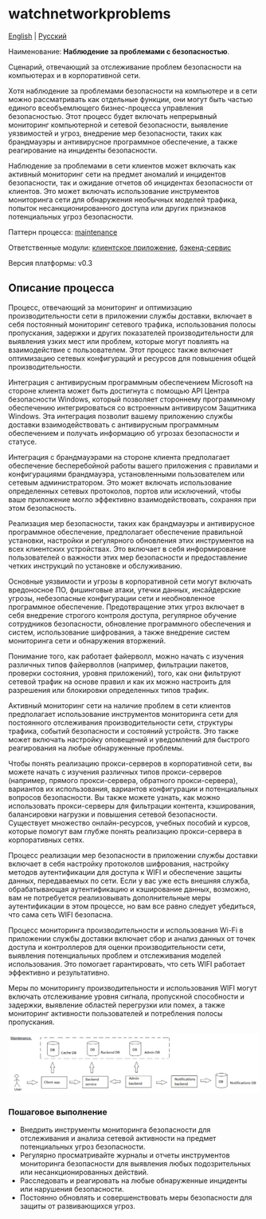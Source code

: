 # watchnetworkproblems

[English](watchnetworkproblems.md) | [Русский](watchnetworkproblems.ru.md)

Наименование: **Наблюдение за проблемами с безопасностью**.

Сценарий, отвечающий за отслеживание проблем безопасности на компьютерах и в корпоративной сети.

Хотя наблюдение за проблемами безопасности на компьютере и в сети можно рассматривать как отдельные функции, они могут быть частью единого всеобъемлющего бизнес-процесса управления безопасностью.
Этот процесс будет включать непрерывный мониторинг компьютерной и сетевой безопасности, выявление уязвимостей и угроз, внедрение мер безопасности, таких как брандмауэры и антивирусное программное обеспечение, а также реагирование на инциденты безопасности.

Наблюдение за проблемами в сети клиентов может включать как активный мониторинг сети на предмет аномалий и инцидентов безопасности, так и ожидание отчетов об инцидентах безопасности от клиентов. Это может включать использование инструментов мониторинга сети для обнаружения необычных моделей трафика, попыток несанкционированного доступа или других признаков потенциальных угроз безопасности.

Паттерн процесса: [maintenance](../../processpatterns/maintenance.ru.md)

Ответственные модули: [клиентское приложение](../../frontend/adminclient.ru.md), [бэкенд-сервис](../../backend/adminbackend.ru.md)

Версия платформы: v0.3

## Описание процесса

Процесс, отвечающий за мониторинг и оптимизацию производительности сети в приложении службы доставки, включает в себя постоянный мониторинг сетевого трафика, использования полосы пропускания, задержки и других показателей производительности для выявления узких мест или проблем, которые могут повлиять на взаимодействие с пользователем. Этот процесс также включает оптимизацию сетевых конфигураций и ресурсов для повышения общей производительности.

Интеграция с антивирусным программным обеспечением Microsoft на стороне клиента может быть достигнута с помощью API Центра безопасности Windows, который позволяет стороннему программному обеспечению интегрироваться со встроенным антивирусом Защитника Windows. Эта интеграция позволит вашему приложению службы доставки взаимодействовать с антивирусным программным обеспечением и получать информацию об угрозах безопасности и статусе.

Интеграция с брандмауэрами на стороне клиента предполагает обеспечение бесперебойной работы вашего приложения с правилами и конфигурациями брандмауэра, установленными пользователем или сетевым администратором. Это может включать использование определенных сетевых протоколов, портов или исключений, чтобы ваше приложение могло эффективно взаимодействовать, сохраняя при этом безопасность.

Реализация мер безопасности, таких как брандмауэры и антивирусное программное обеспечение, предполагает обеспечение правильной установки, настройки и регулярного обновления этих инструментов на всех клиентских устройствах. Это включает в себя информирование пользователей о важности этих мер безопасности и предоставление четких инструкций по установке и обслуживанию.

Основные уязвимости и угрозы в корпоративной сети могут включать вредоносное ПО, фишинговые атаки, утечки данных, инсайдерские угрозы, небезопасные конфигурации сети и необновленное программное обеспечение. Предотвращение этих угроз включает в себя внедрение строгого контроля доступа, регулярное обучение сотрудников безопасности, обновление программного обеспечения и систем, использование шифрования, а также внедрение систем мониторинга сети и обнаружения вторжений.

Понимание того, как работает файерволл, можно начать с изучения различных типов файерволлов (например, фильтрации пакетов, проверки состояния, уровня приложений), того, как они фильтруют сетевой трафик на основе правил и как их можно настроить для разрешения или блокировки определенных типов трафик.

Активный мониторинг сети на наличие проблем в сети клиентов предполагает использование инструментов мониторинга сети для постоянного отслеживания производительности сети, структуры трафика, событий безопасности и состояний устройств. Это также может включать настройку оповещений и уведомлений для быстрого реагирования на любые обнаруженные проблемы.

Чтобы понять реализацию прокси-серверов в корпоративной сети, вы можете начать с изучения различных типов прокси-серверов (например, прямого прокси-сервера, обратного прокси-сервера), вариантов их использования, вариантов конфигурации и потенциальных вопросов безопасности. Вы также можете узнать, как можно использовать прокси-серверы для фильтрации контента, кэширования, балансировки нагрузки и повышения сетевой безопасности. Существует множество онлайн-ресурсов, учебных пособий и курсов, которые помогут вам глубже понять реализацию прокси-сервера в корпоративных сетях.

Процесс реализации мер безопасности в приложении службы доставки включает в себя настройку протоколов шифрования, настройку методов аутентификации для доступа к WIFI и обеспечение защиты данных, передаваемых по сети. Если у вас уже есть внешняя служба, обрабатывающая аутентификацию и кэширование данных, возможно, вам не потребуется реализовывать дополнительные меры аутентификации в этом процессе, но вам все равно следует убедиться, что сама сеть WIFI безопасна.

Процесс мониторинга производительности и использования Wi-Fi в приложении службы доставки включает сбор и анализ данных от точек доступа и контроллеров для оценки производительности сети, выявления потенциальных проблем и отслеживания моделей использования. Это помогает гарантировать, что сеть WIFI работает эффективно и результативно.

Меры по мониторингу производительности и использования WIFI могут включать отслеживание уровня сигнала, пропускной способности и задержки, выявление областей перегрузки или помех, а также мониторинг активности пользователей и потребления полосы пропускания.

![maintenance_overall](../../img/processpatterns/maintenance_overall.png)

### Пошаговое выполнение

- Внедрить инструменты мониторинга безопасности для отслеживания и анализа сетевой активности на предмет потенциальных угроз безопасности.
- Регулярно просматривайте журналы и отчеты инструментов мониторинга безопасности для выявления любых подозрительных или несанкционированных действий.
- Расследовать и реагировать на любые обнаруженные инциденты или нарушения безопасности.
- Постоянно обновлять и совершенствовать меры безопасности для защиты от развивающихся угроз.
